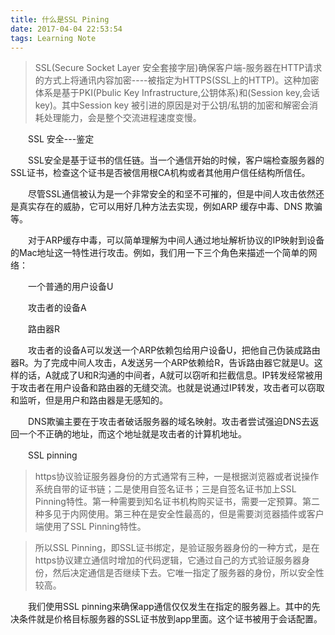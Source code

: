 ```yaml
---
title: 什么是SSL Pining
date: 2017-04-04 22:53:54
tags: Learning Note
---
```


   >SSL(Secure Socket Layer 安全套接字层)确保客户端-服务器在HTTP请求的方式上将通讯内容加密----被指定为HTTPS(SSL上的HTTP)。这种加密体系是基于PKI(Pbulic Key Infrastructure,公钥体系)和(Session key,会话key)。其中Session key 被引进的原因是对于公钥/私钥的加密和解密会消耗处理能力，会是整个交流进程速度变慢。

　　SSL 安全---鉴定

　　SSL安全是基于证书的信任链。当一个通信开始的时候，客户端检查服务器的SSL证书，检查这个证书是否被信用根CA机构或者其他用户信任结构所信任。

　　尽管SSL通信被认为是一个非常安全的和坚不可摧的，但是中间人攻击依然还是真实存在的威胁，它可以用好几种方法去实现，例如ARP 缓存中毒、DNS 欺骗等。

　　对于ARP缓存中毒，可以简单理解为中间人通过地址解析协议的IP映射到设备的Mac地址这一特性进行攻击。例如，我们用一下三个角色来描述一个简单的网络：

　　一个普通的用户设备U

　　攻击者的设备A

　　路由器R

　　攻击者的设备A可以发送一个ARP依赖包给用户设备U，把他自己伪装成路由器R。为了完成中间人攻击，A发送另一个ARP依赖给R，告诉路由器它就是U。这样的话，A就成了U和R沟通的中间者，A就可以窃听和拦截信息。IP转发经常被用于攻击者在用户设备和路由器的无缝交流。也就是说通过IP转发，攻击者可以窃取和监听，但是用户和路由器是无感知的。

　　DNS欺骗主要在于攻击者破话服务器的域名映射。攻击者尝试强迫DNS去返回一个不正确的地址，而这个地址就是攻击者的计算机地址。

　　SSL pinning

   >https协议验证服务器身份的方式通常有三种，一是根据浏览器或者说操作系统自带的证书链；二是使用自签名证书；三是自签名证书加上SSL Pinning特性。第一种需要到知名证书机构购买证书，需要一定预算。第二种多见于内网使用。第三种在是安全性最高的，但是需要浏览器插件或客户端使用了SSL Pinning特性。

   >所以SSL Pinning，即SSL证书绑定，是验证服务器身份的一种方式，是在https协议建立通信时增加的代码逻辑，它通过自己的方式验证服务器身份，然后决定通信是否继续下去。它唯一指定了服务器的身份，所以安全性较高。

　　我们使用SSL pinning来确保app通信仅仅发生在指定的服务器上。其中的先决条件就是价格目标服务器的SSL证书放到app里面。这个证书被用于会话配置。